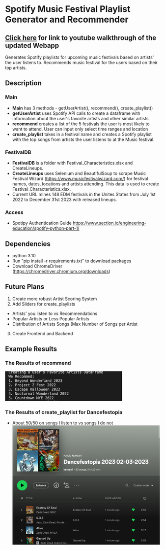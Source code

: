 # Spotify Music Festival Playlist Generator and Recommender

## [Click here](https://www.youtube.com/watch?v=2u4KDP6116I) for link to youtube walkthrough of the updated Webapp
Generates Spotify playlists for upcoming music festivals based on artists' the user listens to. Recommends music festival for the users based on their top artists.

## Description

### Main
- **Main** has 3 methods - getUserArtist(), recommend(), create_playlist() 
- **getUserArtist** uses Spotify API calls to create a dataframe with information about the user's favorite artists and other similar artists  
- **recommend** creates a list of the 5 festivals the user is most likely to want to attend. User can input only select time ranges and location
- **create_playlist** takes in a festival name and creates a Spotify playlist with the top songs from artists the user listens to at the Music festival.

### FestivalDB
- **FestivalDB** is a folder with Festival_Characteristics.xlsx and CreateLineups.
- **CreateLineups** uses Selenium and BeautifulSoup to scrape Music Festival Wizard (https://www.musicfestivalwizard.com/) for festival names, dates, locations and artists attending. This data is used to create Festival_Characteristics.xlsx.
- Current URL mines 148 EDM festivals in the Unites States from July 1st 2022 to December 31st 2023 with released lineups.

### Access
- Spotipy Authentication Guide https://www.section.io/engineering-education/spotify-python-part-1/


## Dependencies
- python 3.10
- Run "pip install -r requirements.txt" to download packages
- Download ChromeDriver (https://chromedriver.chromium.org/downloads) 

## Future Plans
1. Create more robust Artist Scoring System
2. Add Sliders for create_playlists
- Artists' you listen to vs Recommendations
- Popular Artists or Less Popular Artists
- Distribution of Artists Songs (Max Number of Songs per Artist
3. Create Frontend and Backend

## Example Results
### The Results of recommend
![Recommend Results](ImagesReadMe/Playlist.png)

### The Results of create_playlist for Dancefestopia
- About 50/50 on songs I listen to vs songs I do not
![Playlist Results](ImagesReadMe/Recommend.png)

